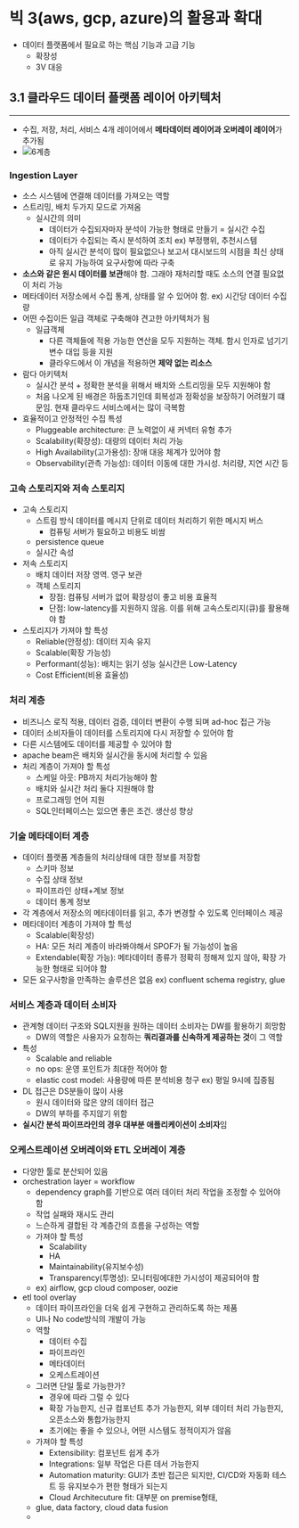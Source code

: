 # 빅 3(aws, gcp, azure)의 활용과 확대

- 데이터 플랫폼에서 필요로 하는 핵심 기능과 고급 기능
  - 확장성
  - 3V 대응

## 3.1 클라우드 데이터 플랫폼 레이어 아키텍처

---

- 수집, 저장, 처리, 서비스 4개 레이어에서 **메타데이터 레이어과 오버레이 레이어**가 추가됨
- ![6계층](https://edwardthienhoang.files.wordpress.com/2023/02/image-9.png)

### Ingestion Layer

- 소스 시스템에 연결해 데이터를 가져오는 역할
- 스트리밍, 배치 두가지 모드로 가져옴
  - 실시간의 의미
    - 데이터가 수집되자마자 분석이 가능한 형태로 만들기 = 실시간 수집
    - 데이터가 수집되는 즉시 분석하여 조치 ex) 부정행위, 추천시스템
    - 아직 실시간 분석이 많이 필요없으나 보고서 대시보드의 시점을 최신 상태로 유지 가능하여 요구사항에 따라 구축
- **소스와 같은 원시 데이터를 보관**해야 함. 그래야 재처리할 때도 소스의 연결 필요없이 처리 가능
- 메타데이터 저장소에서 수집 통계, 상태를 알 수 있어야 함. ex) 시간당 데이터 수집량
- 어떤 수집이든 일급 객체로 구축해야 견고한 아키텍처가 됨
  - 일급객체
    - 다른 객체들에 적용 가능한 연산을 모두 지원하는 객체. 함시 인자로 넘기기 변수 대입 등을 지원
    - 클라우드에서 이 개념을 적용하면 **제약 없는 리소스**
- 람다 아키텍처
  - 실시간 분석 + 정확한 분석을 위해서 배치와 스트리밍을 모두 지원해야 함
  - 처음 나오게 된 배경은 하둡초기인데 회복성과 정확성을 보장하기 어려웠기 떄문임. 현재 클라우드 서비스에서는 많이 극복함
- 효율적이고 안정적인 수집 특성
  - Pluggeable architecture: 큰 노력없이 새 커넥터 유형 추가
  - Scalability(확장성): 대량의 데이터 처리 가능
  - High Availability(고가용성): 장애 대응 체계가 있어야 함
  - Observability(관측 가능성): 데이터 이동에 대한 가시성. 처리량, 지연 시간 등

###  고속 스토리지와 저속 스토리지

- 고속 스토리지
  - 스트림 방식 데이터를 메시지 단위로 데이터 처리하기 위한 메시지 버스
    - 컴퓨팅 서버가 필요하고 비용도 비쌈
  - persistence queue
  - 실시간 속성
- 저속 스토리지
  - 배치 데이터 저장 영역. 영구 보관
  - 객체 스토리지
    - 장점: 컴퓨팅 서버가 없어 확장성이 좋고 비용 효율적
    - 단점: low-latency를 지원하지 않음. 이를 위해 고속스토리지(큐)를 활용해야 함
- 스토리지가 가져야 할 특성
  - Reliable(안정성): 데이터 지속 유지
  - Scalable(확장 가능성)
  - Performant(성능): 배치는 읽기 성능 실시간은 Low-Latency
  - Cost Efficient(비용 효율성)

### 처리 계층

- 비즈니스 로직 적용, 데이터 검증, 데이터 변환이 수행 되며 ad-hoc 접근 가능
- 데이터 소비자들이 데이터를 스토리지에 다시 저장할 수 있어야 함
- 다른 시스템에도 데이터를 제공할 수 있어야 함
- apache beam은 배치와 실시간을 동시에 처리할 수 있음
- 처리 계층이 가져야 할 특성
  - 스케일 아웃: PB까지 처리가능해야 함
  - 배치와 실시간 처리 둘다 지원해야 함
  - 프로그래밍 언어 지원
  - SQL인터페이스는 있으면 좋은 조건. 생산성 향상

### 기술 메타데이터 계층

- 데이터 플랫폼 계층들의 처리상태에 대한 정보를 저장함
  - 스키마 정보
  - 수집 상태 정보
  - 파이프라인 상태+계보 정보
  - 데이터 통계 정보
- 각 계층에서 저장소의 메타데이터를 읽고, 추가 변경할 수 있도록 인터페이스 제공
- 메타데이터 계층이 가져야 할 특성
  - Scalable(확장성)
  - HA: 모든 처리 계층이 바라봐야해서 SPOF가 될 가능성이 높음
  - Extendable(확장 가능): 메타데이터 종류가 정확히 정해져 있지 않아, 확장 가능한 형태로 되어야 함
- 모든 요구사항을 만족하는 솔루션은 없음 ex) confluent schema registry, glue

### 서비스 계층과 데이터 소비자

- 관계형 데이터 구조와 SQL지원을 원하는 데이터 소비자는 DW를 활용하기 희망함
  - DW의 역할은 사용자가 요청하는 **쿼리결과를 신속하게 제공하는 것**이 그 역할
- 특성
  - Scalable and reliable
  - no ops: 운영 포인트가 최대한 적어야 함
  - elastic cost model: 사용량에 따른 분석비용 청구 ex) 평일 9시에 집중됨
- DL 접근은 DS분들이 많이 사용
  - 원시 데이터와 많은 양의 데이터 접근
  - DW의 부하를 주지않기 위함
- **실시간 분석 파이프라인의 경우 대부분 애플리케이션이 소비자**임

### 오케스트레이션 오버레이와 ETL 오버레이 계층

- 다양한 툴로 분산되어 있음
- orchestration layer = workflow
  - dependency graph를 기반으로 여러 데이터 처리 작업을 조정할 수 있어야 함
  - 작업 실패와 재시도 관리
  - 느슨하게 결합된 각 계층간의 흐름을 구성하는 역할
  - 가져야 할 특성
    - Scalability
    - HA
    - Maintainability(유지보수성)
    - Transparency(투명성): 모니터링에대한 가시성이 제공되어야 함
  - ex) airflow, gcp cloud composer, oozie
- etl tool overlay
  - 데이터 파이프라인을 더욱 쉽게 구현하고 관리하도록 하는 제품
  - UI나 No code방식의 개발이 가능
  - 역할
    - 데이터 수집
    - 파이프라인
    - 메타데이터
    - 오케스트레이션
  - 그러면 단일 툴로 가능한가?
    - 경우에 따라 그럴 수 있다
    - 확장 가능한지, 신규 컴포넌트 추가 가능한지, 외부 데이터 처리 가능한지, 오픈소스와 통합가능한지
    - 초기에는 좋을 수 있으나, 어떤 시스템도 정적이지가 않음
  - 가져야 할 특성
    - Extensibility: 컴포넌트 쉽게 추가
    - Integrations: 일부 작업은 다른 데서 가능한지
    - Automation maturity: GUI가 초반 접근은 되지만, CI/CD와 자동화 테스트 등 유지보수가 편한 형태가 되는지
    - Cloud Architecuture fit: 대부분 on premise형태, 
  - glue, data factory, cloud data fusion
  - 